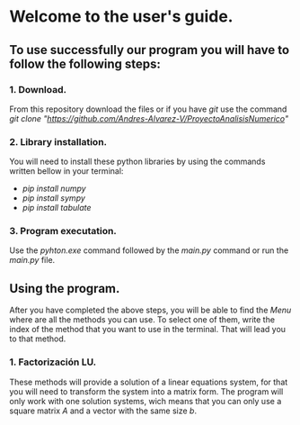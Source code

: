 # Welcome to the user's guide.
## To use successfully our program you will have to follow the following steps:
### 1. Download.
From this repository download the files or if you have _git_ use the command _git clone "https://github.com/Andres-Alvarez-V/ProyectoAnalisisNumerico"_
### 2. Library installation. 
You will need to install these python libraries by using the commands written bellow in your terminal:
- _pip install numpy_
- _pip install sympy_
- _pip install tabulate_
### 3. Program executation.
Use the _pyhton.exe_ command followed by the _main.py_ command or run the _main.py_ file.
## Using the program.
After you have completed the above steps, you will be able to find the _Menu_ where are all the methods you can use. To select one of them, write the index of the method that you want to use in the terminal. That will lead you to that method.
### 1. Factorización LU.
These methods will provide a solution of a linear equations system, for that you will need to transform the system into a matrix form. The program will only work with one solution systems, wich means that you can only use a square matrix _A_ and a vector with the same size _b_.

